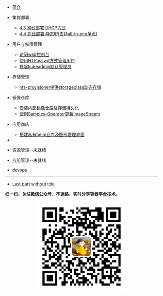 * [简介](README.md)

* 集群部署
  * [4.3 离线部署 DHCP方式](https://github.com/cai11745/k8s-ocp-yaml/blob/master/ocp4/2020-02-25-openshift4.3-install-offline-dhcp.md)
  * [4.4 在线部署 静态IP(支持all-in-one单点)](https://github.com/cai11745/k8s-ocp-yaml/blob/master/ocp4/2020-02-25-openshift4.4-install-online-staticIP-allinone.md)


* 用户与权限管理
  * [访问web控制台](./用户与权限管理/访问web控制台.md)
  * [使用HTPasswd方式管理用户](./用户与权限管理/使用HTPasswd方式管理用户.md)
  * [移除kubeadmin默认管理员](./用户与权限管理/移除kubeadmin默认管理员.md)

* 存储管理
  * [nfs-provisioner提供storageclass动态存储](./存储管理/nfs-provisioner提供storageclass动态存储.md)

* 镜像仓库
  * [安装内部镜像仓库及存储持久化](./镜像仓库/安装内部镜像仓库及存储持久化.md)
  * [使用Samples-Operator更新ImageStream](./镜像仓库/使用Samples-Operator更新ImageStream.md)

* 应用商店
  * [搭建私有helm仓库及图形管理界面](./应用商店/搭建私有helm仓库及图形管理界面.md)


* 
* 资源管理--未就绪

* 应用管理--未就绪

* devops
----

* [Last part without title]()

**扫一扫，关注微信公众号，不迷路，实时分享容器平台技术。**

<div align="center"><img width="300" height="300" src="./images/gongzhonghao.jpeg"/></div>
